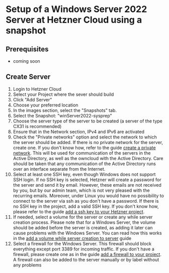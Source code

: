 # Setup of a Windows Server 2022 Server at Hetzner Cloud using a snapshot

## Prerequisites
* coming soon

## Create Server
1. Login to Hetzner Cloud
2. Select your Project where the sever should build
3. Click "Add Server"
4. Choose your preferred location
5. In the images section, select the "Snapshots" tab.
6. Select the Snapshot: "winServer2022-sysprep"
7. Choose the server type of the server to be created (a server of the type CX31 is recommended)
8. Ensure that in the Network section, IPv4 and IPv6 are activated
9. Check the "Private networks" option and select the network to which the server should be added. If there is no private network for the server, create one. If you don't know how, refer to the guide [create a private network]. This will be used for communication of the servers in the Active Directory, as well as the owncloud with the Active Directory. Care should be taken that any communication of the Active Directory runs over an interface separate from the Internet.
10. Select at least one SSH key, even though Windows does not support SSH login. If no SSH key is selected, Hetzner will create a password for the server and send it by email. However, these emails are not received by you, but by our admin team, which is not very pleased with the recurring emails. Moreover, under Linux you would have no possibility to connect to the server via ssh as you don't have a password. If there is no SSH key in the project, add a valid SSH key. If you don't know how, please refer to the guide [add a ssh key to your Hetzner project].
11. If needed, select a volume for the server or create any while server creation process. Please note that for a Windows Server, the volume should be added before the server is created, as adding it later can cause problems with the Windows Server. You can read how this works in the [add a volume while server creation to server] guide
12. Select a firewall for the Windows Server. This firewall should block everything except port 3389 for incoming traffic. If you don't have a firewall, please create one as in the guide [add a firewall to your project]. A firewall can also be added to the server manually or by label without any problems

[create a private network]: https://github.com/GeraldLeikam/tutorials/blob/master/guides/hetzner/create_a_private_network.md
[add a ssh key to your Hetzner project]: https://github.com/GeraldLeikam/tutorials/blob/master/guides/hetzner/add_ssh_key_to_project.md
[add a volume while server creation to server]: https://github.com/GeraldLeikam/tutorials/blob/master/guides/hetzner/add_a_volume_while_server_creation_to_server.md
[add a firewall to your project]: https://github.com/GeraldLeikam/tutorials/blob/master/guides/hetzner/add_a_firewall_to_project.md